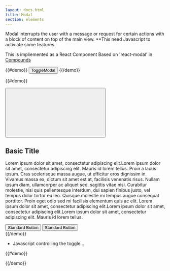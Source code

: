 ```yaml
---
layout: docs.html
title: Modal
section: elements
---
```


Modal interrupts the user with a message or request for certain actions with a block of content on top of the main view.  **This need Javascript to activiate some features.


This is impliemented as a React Component Based on 'react-modal' in [Compounds](https://pearson-higher-ed.github.io/compounds/#/)

{{#demo}}
  <button class="pe-btn__cta" onclick="toggleModal()">ToggleModal</button>
{{/demo}}

{{#demo}}
<div class="ReactModalPortal">
  <div class="modalOverlay">
  <div class="ReactModal__Content pe-template__static-medium" tabindex="-1" role="dialog" aria-label="Modal" aria-labelledby="modalContent">
    <div id="modalContent" class="modalContent">
      <div id="modalHeader" class="modalHeader">
        <button class="modalClose pe-icon--btn" onclick="toggleModal()">
        <svg class="pe-icon--remove-sm-24" focusable="false" role="img" aria-hidden="false" aria-labelledby="_3d82fc60-2926-11e7-8bd0-375a85c4a530">
          <title id="_3d82fc60-2926-11e7-8bd0-375a85c4a530">close dialog</title>
          <use xmlns:xlink="http://www.w3.org/1999/xlink" xlink:href="#remove-sm-24"></use>
        </svg>
        </button>
        <h2 id="modalHeaderText" class="modalHeaderText pe-title">Basic Title</h2>
      </div>
        <div class="modalBody">
          <p>Lorem ipsum dolor sit amet, consectetur adipiscing elit.Lorem ipsum dolor sit amet, consectetur adipiscing elit. Mauris id lorem tellus. Proin a lacus ipsum. Cras scelerisque massa augue, ut efficitur eros dignissim in. Vivamus massa ex, dictum sit amet est at, facilisis venenatis risus. Nullam ipsum diam, ullamcorper ac aliquet sed, sagittis vitae nisi. Curabitur molestie, nisi quis pellentesque interdum, dui sapien finibus justo, vel tempus dolor tortor eu leo. Quisque molestie mi tempus augue consequat porttitor. Proin eget odio sed mi facilisis elementum quis ac elit. Lorem ipsum dolor sit amet, consectetur adipiscing elit.Lorem ipsum dolor sit amet, consectetur adipiscing elit.Lorem ipsum dolor sit amet, consectetur adipiscing elit. Mauris id lorem tellus.</p>
        </div>
        <div class="modalFooter">
          <button class="modalCancel pe-btn--btn_large">Standard Button</button>
          <button class="modalSave pe-btn__cta_t--btn_large">Standard Button</button>
        </div>
      </div>
    </div>
  </div>
</div>
{{/demo}}



- Javascript controlling the toggle...

{{#demo}}
<script>
   function toggleModal(){
     const portal = document.getElementsByClassName('ReactModalPortal')[0];
     console.log(portal.style)
     if(portal.style.display == "none"){
       portal.style.display = "";
      }else {
        portal.style.display = "none";
      }
   }

  // conditional borders on modalbody if scrollbar is present...
  const modalBody     = document.getElementsByClassName('modalBody')[0];
  modalBody.className = (modalBody.clientHeight < modalBody.scrollHeight) ? 'modalBody modalBody_border' : 'modalBody';

  window.onresize = (e) => {
    modalBody.className = (modalBody.clientHeight < modalBody.scrollHeight) ? 'modalBody modalBody_border' : 'modalBody';
  }
</script>
{{/demo}}
